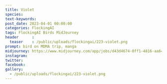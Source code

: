 ```yaml
---
title: Violet
species: 
text-keywords: 
post_date: 2023-04-01 00:00:00
categories: FlockingAI
tags: FlockingAI Birds MidJourney 
header      :
  teaser    : /public/uploads/flockingai/223-violet.png
prompt: bird on MDMA trip, manga
midjourney: https://www.midjourney.com/app/jobs/d43d4674-0ff1-4816-aa64-7ffabd829670
instagram: 
twitter: 
facebook: 
gallery: 
  - /public/uploads/flockingai/223-violet.png
---
```


